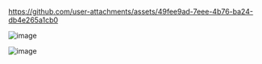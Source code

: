 https://github.com/user-attachments/assets/49fee9ad-7eee-4b76-ba24-db4e265a1cb0





![image](https://github.com/user-attachments/assets/b63693b7-af14-47f5-9d14-b79d1ddae83c)

![image](https://github.com/user-attachments/assets/e4e5d526-bf82-46e5-a412-b1b3c4b7d923)







